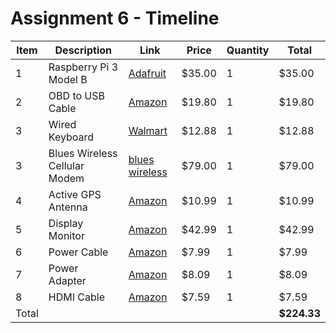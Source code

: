 # Assignment 6 - Timeline
| Item | Description | Link | Price | Quantity | Total |
| --- | --- | --- | --- | --- | --- |
| 1 | Raspberry Pi 3 Model B | [Adafruit](https://www.adafruit.com/product/3055?src=raspberrypi) |  $35.00  |  1  | $35.00 |
| 2 | OBD to USB Cable | [Amazon](https://www.amazon.com/VINT-TT55502-modified-Windows-ELMconfig-compatible/dp/B01N18TOFB/ref=pd_ybh_a_sccl_24/138-3074589-9575466?pd_rd_w=fI3nz&content-id=amzn1.sym.67f8cf21-ade4-4299-b433-69e404eeecf1&pf_rd_p=67f8cf21-ade4-4299-b433-69e404eeecf1&pf_rd_r=ZVSZKF7BPYBNT7ME6T6D&pd_rd_wg=P6kCC&pd_rd_r=aa09f1cf-4e89-4448-bf70-1bf0984afb0f&pd_rd_i=B01N18TOFB&psc=1) | $19.80 | 1 | $19.80 |
| 3 | Wired Keyboard | [Walmart](https://www.walmart.com/ip/onn-USB-Computer-Keyboard-with-104-Keys-5-ft-Cable-Windows-and-Mac-compatible/409947474?athbdg=L1200) | $12.88 | 1 | $12.88 |
| 3 | Blues Wireless Cellular Modem | [blues wireless](https://shop.blues.io/collections/development-kits/products/raspberry-pi-starter-kit) | $79.00 | 1 | $79.00 |
| 4 | Active GPS Antenna | [Amazon](https://www.amazon.com/Bingfu-Waterproof-Navigation-Connector-Tracking/dp/B083D59N55/ref=psdc_3248676011_t1_B00LXRQY9A?th=1) | $10.99 | 1 | $10.99 |
| 5 | Display Monitor | [Amazon](https://www.amazon.com/Monitor-Raspberry-Speakers-Display-Computer/dp/B09ZD8YS7L/ref=sr_1_1_sspa?crid=2ZSYKQS0AWXVB&keywords=8%2Binch%2Bhdmi%2Bmonitor&qid=1666709289&qu=eyJxc2MiOiI0LjM4IiwicXNhIjoiMy45OSIsInFzcCI6IjIuNzMifQ%3D%3D&refinements=p_36%3A1253504011&rnid=386442011&s=electronics&sprefix=%2Celectronics%2C641&sr=1-1-spons&th=1) | $42.99 | 1 | $42.99 |
| 6 | Power Cable | [Amazon](https://www.amazon.com/UCEC-Splitter-Charge-Devices-Single/dp/B01713KLSY/ref=sr_1_16?crid=3B4M3WNEI59ZT&keywords=usb%2Bto%2B2%2Bmicro%2Busb%2Bcable&qid=1666709516&qu=eyJxc2MiOiIwLjY3IiwicXNhIjoiMC42NSIsInFzcCI6IjAuNzIifQ%3D%3D&sprefix=usb%2Bto%2B2%2Bmicros%2Busb%2Bcable%2Caps%2C286&sr=8-16&th=1) | $7.99 | 1 | $7.99 |
| 7 | Power Adapter | [Amazon](https://www.amazon.com/MMNNE-Female-Supply-Extension-Adapter/dp/B082NTPPGW/ref=sr_1_4?crid=2L2M2YF2D9KTX&keywords=micro+usb+to+dc+adapter&qid=1666709578&qu=eyJxc2MiOiIzLjM5IiwicXNhIjoiMi45MCIsInFzcCI6IjIuNTQifQ%3D%3D&sprefix=micro+usb+to+dc+adapter%2Caps%2C129&sr=8-4) | $8.09 | 1 | $8.09 |
| 8 | HDMI Cable | [Amazon](https://www.amazon.com/SinLoon-Plated-Adapter-Supports-Ethernet/dp/B01MYWAHCI/ref=sr_1_23?crid=25BMZZO70B8I5&keywords=short+hdmi+cable+.5+foot&qid=1666709647&qu=eyJxc2MiOiIyLjcyIiwicXNhIjoiMi40MSIsInFzcCI6IjIuNTAifQ%3D%3D&s=electronics&sprefix=short+hdmi+cable+.5+foo%2Celectronics%2C171&sr=1-23) | $7.59 | 1 | $7.59 |
| Total | | | | | **$224.33** |
